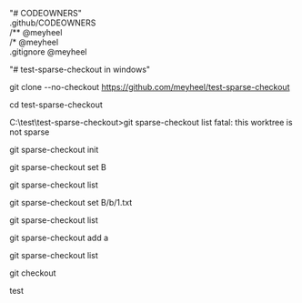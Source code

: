 "# CODEOWNERS"   
.github/CODEOWNERS  
/** @meyheel  
/* @meyheel  
.gitignore @meyheel  

"# test-sparse-checkout in windows" 


git clone --no-checkout https://github.com/meyheel/test-sparse-checkout

cd test-sparse-checkout

C:\test\test-sparse-checkout>git sparse-checkout list
fatal: this worktree is not sparse

git sparse-checkout init

git sparse-checkout set B

git sparse-checkout list

git sparse-checkout set B/b/1.txt

git sparse-checkout list

git sparse-checkout add a

git sparse-checkout list

git checkout


test
